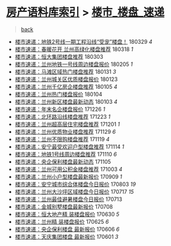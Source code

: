 [房产语料库索引](../../README.md)  > [楼市_楼盘_速递](楼市_楼盘_速递.md)
====
> [back](../README.md)

- [楼市速递：地铁2号线一期工程沿线“受宠”楼盘！](http://jkwz.applinzi.com/ittc/7085679641417483270.html#%E6%A5%BC%E5%B8%82%E9%80%9F%E9%80%92%EF%BC%9A%E5%9C%B0%E9%93%812%E5%8F%B7%E7%BA%BF%E4%B8%80%E6%9C%9F%E5%B7%A5%E7%A8%8B%E6%B2%BF%E7%BA%BF%E2%80%9C%E5%8F%97%E5%AE%A0%E2%80%9D%E6%A5%BC%E7%9B%98%EF%BC%81) 180329 *4* 
- [楼市速递：春暖花开 兰州高绿化楼盘推荐](http://jkwz.applinzi.com/ittc/7081644556510823431.html#%E6%A5%BC%E5%B8%82%E9%80%9F%E9%80%92%EF%BC%9A%E6%98%A5%E6%9A%96%E8%8A%B1%E5%BC%80+%E5%85%B0%E5%B7%9E%E9%AB%98%E7%BB%BF%E5%8C%96%E6%A5%BC%E7%9B%98%E6%8E%A8%E8%8D%90) 180318 *1* 
- [楼市速递：恒大集团楼盘推荐](http://jkwz.applinzi.com/ittc/7076154934745891857.html#%E6%A5%BC%E5%B8%82%E9%80%9F%E9%80%92%EF%BC%9A%E6%81%92%E5%A4%A7%E9%9B%86%E5%9B%A2%E6%A5%BC%E7%9B%98%E6%8E%A8%E8%8D%90) 180303  
- [楼市速递：兰州地铁一号线周边楼盘报价](http://jkwz.applinzi.com/ittc/7066516201809642513.html#%E6%A5%BC%E5%B8%82%E9%80%9F%E9%80%92%EF%BC%9A%E5%85%B0%E5%B7%9E%E5%9C%B0%E9%93%81%E4%B8%80%E5%8F%B7%E7%BA%BF%E5%91%A8%E8%BE%B9%E6%A5%BC%E7%9B%98%E6%8A%A5%E4%BB%B7) 180205 *1* 
- [楼市速递：马滩区域热门楼盘推荐](http://jkwz.applinzi.com/ittc/7064656419268068363.html#%E6%A5%BC%E5%B8%82%E9%80%9F%E9%80%92%EF%BC%9A%E9%A9%AC%E6%BB%A9%E5%8C%BA%E5%9F%9F%E7%83%AD%E9%97%A8%E6%A5%BC%E7%9B%98%E6%8E%A8%E8%8D%90) 180131 *3* 
- [楼市速递：兰州城关区优质楼盘报价](http://jkwz.applinzi.com/ittc/7061687726846247952.html#%E6%A5%BC%E5%B8%82%E9%80%9F%E9%80%92%EF%BC%9A%E5%85%B0%E5%B7%9E%E5%9F%8E%E5%85%B3%E5%8C%BA%E4%BC%98%E8%B4%A8%E6%A5%BC%E7%9B%98%E6%8A%A5%E4%BB%B7) 180123  
- [楼市速递：兰州千亿房企楼盘推荐](http://jkwz.applinzi.com/ittc/7054972773552620555.html#%E6%A5%BC%E5%B8%82%E9%80%9F%E9%80%92%EF%BC%9A%E5%85%B0%E5%B7%9E%E5%8D%83%E4%BA%BF%E6%88%BF%E4%BC%81%E6%A5%BC%E7%9B%98%E6%8E%A8%E8%8D%90) 180105 *4* 
- [楼市速递：兰州热门楼盘报价](http://jkwz.applinzi.com/ittc/7054615870955848715.html#%E6%A5%BC%E5%B8%82%E9%80%9F%E9%80%92%EF%BC%9A%E5%85%B0%E5%B7%9E%E7%83%AD%E9%97%A8%E6%A5%BC%E7%9B%98%E6%8A%A5%E4%BB%B7) 180104  
- [楼市速递：兰州新区楼盘最新动态](http://jkwz.applinzi.com/ittc/7054214676819215370.html#%E6%A5%BC%E5%B8%82%E9%80%9F%E9%80%92%EF%BC%9A%E5%85%B0%E5%B7%9E%E6%96%B0%E5%8C%BA%E6%A5%BC%E7%9B%98%E6%9C%80%E6%96%B0%E5%8A%A8%E6%80%81) 180103 *4* 
- [楼市速递：年末名企楼盘报价](http://jkwz.applinzi.com/ittc/7051275266200962065.html#%E6%A5%BC%E5%B8%82%E9%80%9F%E9%80%92%EF%BC%9A%E5%B9%B4%E6%9C%AB%E5%90%8D%E4%BC%81%E6%A5%BC%E7%9B%98%E6%8A%A5%E4%BB%B7) 171226 *1* 
- [楼市速递：北环路沿线楼盘推荐](http://jkwz.applinzi.com/ittc/7050170883555984400.html#%E6%A5%BC%E5%B8%82%E9%80%9F%E9%80%92%EF%BC%9A%E5%8C%97%E7%8E%AF%E8%B7%AF%E6%B2%BF%E7%BA%BF%E6%A5%BC%E7%9B%98%E6%8E%A8%E8%8D%90) 171223 *1* 
- [楼市速递：兰州超高层住宅楼盘推荐](http://jkwz.applinzi.com/ittc/7042023700155597841.html#%E6%A5%BC%E5%B8%82%E9%80%9F%E9%80%92%EF%BC%9A%E5%85%B0%E5%B7%9E%E8%B6%85%E9%AB%98%E5%B1%82%E4%BD%8F%E5%AE%85%E6%A5%BC%E7%9B%98%E6%8E%A8%E8%8D%90) 171201 *1* 
- [楼市速递：兰州优质物业楼盘推荐](http://jkwz.applinzi.com/ittc/7041279436748489744.html#%E6%A5%BC%E5%B8%82%E9%80%9F%E9%80%92%EF%BC%9A%E5%85%B0%E5%B7%9E%E4%BC%98%E8%B4%A8%E7%89%A9%E4%B8%9A%E6%A5%BC%E7%9B%98%E6%8E%A8%E8%8D%90) 171129 *6* 
- [楼市速递：兰州不限购楼盘推荐](http://jkwz.applinzi.com/ittc/7037569306043352081.html#%E6%A5%BC%E5%B8%82%E9%80%9F%E9%80%92%EF%BC%9A%E5%85%B0%E5%B7%9E%E4%B8%8D%E9%99%90%E8%B4%AD%E6%A5%BC%E7%9B%98%E6%8E%A8%E8%8D%90) 171119 *4* 
- [楼市速递：安宁最受欢迎户型楼盘推荐](http://jkwz.applinzi.com/ittc/7035704981959738384.html#%E6%A5%BC%E5%B8%82%E9%80%9F%E9%80%92%EF%BC%9A%E5%AE%89%E5%AE%81%E6%9C%80%E5%8F%97%E6%AC%A2%E8%BF%8E%E6%88%B7%E5%9E%8B%E6%A5%BC%E7%9B%98%E6%8E%A8%E8%8D%90) 171114 *1* 
- [楼市速递：地铁1号线周边楼盘推荐](http://jkwz.applinzi.com/ittc/7034236553977660432.html#%E6%A5%BC%E5%B8%82%E9%80%9F%E9%80%92%EF%BC%9A%E5%9C%B0%E9%93%811%E5%8F%B7%E7%BA%BF%E5%91%A8%E8%BE%B9%E6%A5%BC%E7%9B%98%E6%8E%A8%E8%8D%90) 171110 *6* 
- [楼市速递：央企保利楼盘最新动态](http://jkwz.applinzi.com/ittc/7032374003317081105.html#%E6%A5%BC%E5%B8%82%E9%80%9F%E9%80%92%EF%BC%9A%E5%A4%AE%E4%BC%81%E4%BF%9D%E5%88%A9%E6%A5%BC%E7%9B%98%E6%9C%80%E6%96%B0%E5%8A%A8%E6%80%81) 171105  
- [楼市速递：兰州可用公积金楼盘推荐](http://jkwz.applinzi.com/ittc/7020104779097965584.html#%E6%A5%BC%E5%B8%82%E9%80%9F%E9%80%92%EF%BC%9A%E5%85%B0%E5%B7%9E%E5%8F%AF%E7%94%A8%E5%85%AC%E7%A7%AF%E9%87%91%E6%A5%BC%E7%9B%98%E6%8E%A8%E8%8D%90) 171003 *4* 
- [楼市速递：兰州小户型楼盘最新报价](http://jkwz.applinzi.com/ittc/7011211981670056976.html#%E6%A5%BC%E5%B8%82%E9%80%9F%E9%80%92%EF%BC%9A%E5%85%B0%E5%B7%9E%E5%B0%8F%E6%88%B7%E5%9E%8B%E6%A5%BC%E7%9B%98%E6%9C%80%E6%96%B0%E6%8A%A5%E4%BB%B7) 170909 *1* 
- [楼市速递：安宁城市综合体楼盘今日报价](http://jkwz.applinzi.com/ittc/6997489666046297104.html#%E6%A5%BC%E5%B8%82%E9%80%9F%E9%80%92%EF%BC%9A%E5%AE%89%E5%AE%81%E5%9F%8E%E5%B8%82%E7%BB%BC%E5%90%88%E4%BD%93%E6%A5%BC%E7%9B%98%E4%BB%8A%E6%97%A5%E6%8A%A5%E4%BB%B7) 170803 *19* 
- [楼市速递：兰州大沙坪区域楼盘今日报价](http://jkwz.applinzi.com/ittc/6991179736515347473.html#%E6%A5%BC%E5%B8%82%E9%80%9F%E9%80%92%EF%BC%9A%E5%85%B0%E5%B7%9E%E5%A4%A7%E6%B2%99%E5%9D%AA%E5%8C%BA%E5%9F%9F%E6%A5%BC%E7%9B%98%E4%BB%8A%E6%97%A5%E6%8A%A5%E4%BB%B7) 170717 *15* 
- [楼市速递：兰州最佳避暑楼盘今日报价](http://jkwz.applinzi.com/ittc/6989690784906216464.html#%E6%A5%BC%E5%B8%82%E9%80%9F%E9%80%92%EF%BC%9A%E5%85%B0%E5%B7%9E%E6%9C%80%E4%BD%B3%E9%81%BF%E6%9A%91%E6%A5%BC%E7%9B%98%E4%BB%8A%E6%97%A5%E6%8A%A5%E4%BB%B7) 170713  
- [楼市速递：金城别墅楼盘最新报价](http://jkwz.applinzi.com/ittc/6987796026952778768.html#%E6%A5%BC%E5%B8%82%E9%80%9F%E9%80%92%EF%BC%9A%E9%87%91%E5%9F%8E%E5%88%AB%E5%A2%85%E6%A5%BC%E7%9B%98%E6%9C%80%E6%96%B0%E6%8A%A5%E4%BB%B7) 170708  
- [楼市速递：恒大地产精 装楼盘报价](http://jkwz.applinzi.com/ittc/6984869514242950148.html#%E6%A5%BC%E5%B8%82%E9%80%9F%E9%80%92%EF%BC%9A%E6%81%92%E5%A4%A7%E5%9C%B0%E4%BA%A7%E7%B2%BE+%E8%A3%85%E6%A5%BC%E7%9B%98%E6%8A%A5%E4%BB%B7) 170630 *5* 
- [楼市速递：兰州精 装楼盘报价](http://jkwz.applinzi.com/ittc/6982997262371128324.html#%E6%A5%BC%E5%B8%82%E9%80%9F%E9%80%92%EF%BC%9A%E5%85%B0%E5%B7%9E%E7%B2%BE+%E8%A3%85%E6%A5%BC%E7%9B%98%E6%8A%A5%E4%BB%B7) 170625 *6* 
- [楼市速递：央企保利楼盘 最新报价](http://jkwz.applinzi.com/ittc/6975967105902969861.html#%E6%A5%BC%E5%B8%82%E9%80%9F%E9%80%92%EF%BC%9A%E5%A4%AE%E4%BC%81%E4%BF%9D%E5%88%A9%E6%A5%BC%E7%9B%98+%E6%9C%80%E6%96%B0%E6%8A%A5%E4%BB%B7) 170606 *6* 
- [楼市速递：天庆集团楼盘 最新报价](http://jkwz.applinzi.com/ittc/6974109754757497860.html#%E6%A5%BC%E5%B8%82%E9%80%9F%E9%80%92%EF%BC%9A%E5%A4%A9%E5%BA%86%E9%9B%86%E5%9B%A2%E6%A5%BC%E7%9B%98+%E6%9C%80%E6%96%B0%E6%8A%A5%E4%BB%B7) 170601 *3* 
